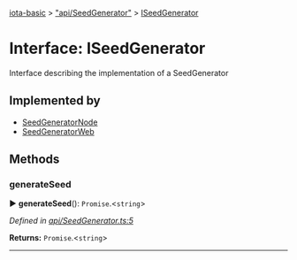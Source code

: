 [iota-basic](../README.md) > ["api/SeedGenerator"](../modules/_api_seedgenerator_.md) > [ISeedGenerator](../interfaces/_api_seedgenerator_.iseedgenerator.md)



# Interface: ISeedGenerator


Interface describing the implementation of a SeedGenerator

## Implemented by

* [SeedGeneratorNode](../classes/_impl_seedgeneratornode_.seedgeneratornode.md)
* [SeedGeneratorWeb](../classes/_impl_seedgeneratorweb_.seedgeneratorweb.md)


## Methods
<a id="generateseed"></a>

###  generateSeed

► **generateSeed**(): `Promise`.<`string`>



*Defined in [api/SeedGenerator.ts:5](https://github.com/thedewpoint/iota-basic/blob/714f837/src/api/SeedGenerator.ts#L5)*





**Returns:** `Promise`.<`string`>





___


